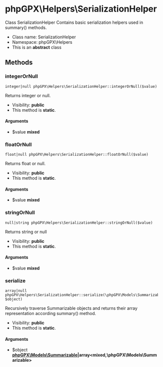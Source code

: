 phpGPX\Helpers\SerializationHelper
===============

Class SerializationHelper
Contains basic serialization helpers used in summary() methods.




* Class name: SerializationHelper
* Namespace: phpGPX\Helpers
* This is an **abstract** class







Methods
-------


### integerOrNull

    integer|null phpGPX\Helpers\SerializationHelper::integerOrNull($value)

Returns integer or null.



* Visibility: **public**
* This method is **static**.


#### Arguments
* $value **mixed**



### floatOrNull

    float|null phpGPX\Helpers\SerializationHelper::floatOrNull($value)

Returns float or null.



* Visibility: **public**
* This method is **static**.


#### Arguments
* $value **mixed**


### stringOrNull

    null|string phpGPX\Helpers\SerializationHelper::stringOrNull($value)

Returns string or null



* Visibility: **public**
* This method is **static**.


#### Arguments
* $value **mixed**



### serialize

    array|null phpGPX\Helpers\SerializationHelper::serialize(\phpGPX\Models\Summarizable|array<mixed,\phpGPX\Models\Summarizable> $object)

Recursively traverse Summarizable objects and returns their array representation according summary() method.



* Visibility: **public**
* This method is **static**.


#### Arguments
* $object **[phpGPX\Models\Summarizable](phpGPX-Models-Summarizable.md)|array&lt;mixed,\phpGPX\Models\Summarizable&gt;**


